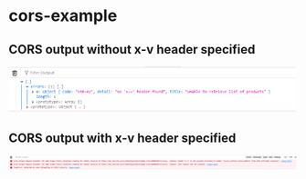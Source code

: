 # cors-example

## CORS output without x-v header specified
![CORS-Result-without-x-v](cors-result-without-x-v.PNG)


## CORS output with x-v header specified
![CORS-Result-with-x-v](cors-result-with-x-v.PNG)
